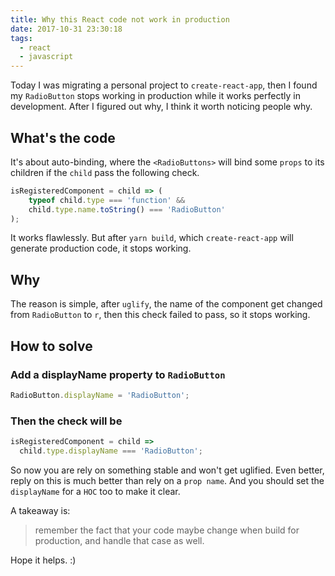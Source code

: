 ```yaml
---
title: Why this React code not work in production
date: 2017-10-31 23:30:18
tags:
  - react
  - javascript
---
```


Today I was migrating a personal project to `create-react-app`, then I found my `RadioButton` stops working in production while it works perfectly in development. After I figured out why, I think it worth noticing people why.

<!--more-->

## What's the code

It's about auto-binding, where the `<RadioButtons>` will bind some `props` to its children if the `child` pass the following check.

```javascript
isRegisteredComponent = child => (
    typeof child.type === 'function' &&
    child.type.name.toString() === 'RadioButton'
);
```

It works flawlessly. But after `yarn build`, which `create-react-app` will generate production code, it stops working.

## Why

The reason is simple, after `uglify`, the name of the component get changed from `RadioButton` to `r`, then this check failed to pass, so it stops working.

## How to solve

### Add a displayName property to `RadioButton`

```javascript
RadioButton.displayName = 'RadioButton';
```

### Then the check will be

```javascript
isRegisteredComponent = child =>
  child.type.displayName === 'RadioButton';
```

So now you are rely on something stable and won't get uglified. Even better, reply on this is much better than rely on a `prop name`. And you should set the `displayName` for a `HOC` too to make it clear.

A takeaway is:

> remember the fact that your code maybe change when build for production, and handle that case as well.

Hope it helps. :)